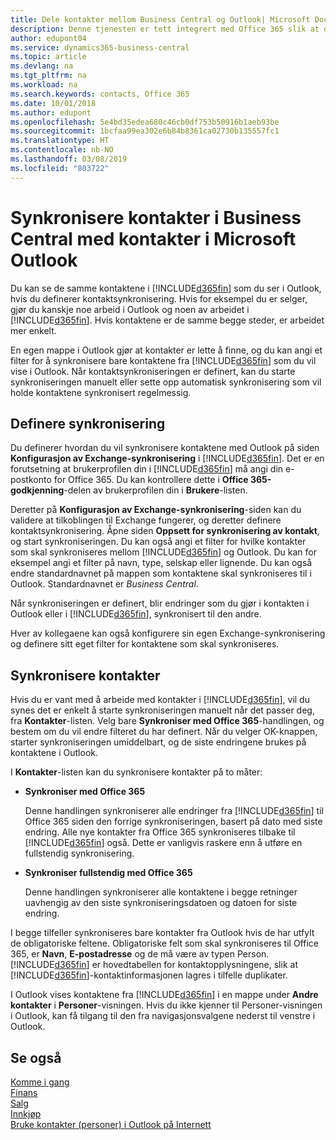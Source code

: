 ```yaml
---
title: Dele kontakter mellom Business Central og Outlook| Microsoft Docs
description: Denne tjenesten er tett integrert med Office 365 slik at du kan dele kontakter mellom Outlook og Business Central.
author: edupont04
ms.service: dynamics365-business-central
ms.topic: article
ms.devlang: na
ms.tgt_pltfrm: na
ms.workload: na
ms.search.keywords: contacts, Office 365
ms.date: 10/01/2018
ms.author: edupont
ms.openlocfilehash: 5e4bd35edea680c46cb0df753b50916b1aeb93be
ms.sourcegitcommit: 1bcfaa99ea302e6b84b8361ca02730b135557fc1
ms.translationtype: HT
ms.contentlocale: nb-NO
ms.lasthandoff: 03/08/2019
ms.locfileid: "803722"
---
```

# <a name="synchronize-contacts-in-business-central-with-contacts-in-microsoft-outlook"></a>Synkronisere kontakter i Business Central med kontakter i Microsoft Outlook
Du kan se de samme kontaktene i [!INCLUDE[d365fin](includes/d365fin_md.md)] som du ser i Outlook, hvis du definerer kontaktsynkronisering. Hvis for eksempel du er selger, gjør du kanskje noe arbeid i Outlook og noen av arbeidet i [!INCLUDE[d365fin](includes/d365fin_md.md)]. Hvis kontaktene er de samme begge steder, er arbeidet mer enkelt.  

En egen mappe i Outlook gjør at kontakter er lette å finne, og du kan angi et filter for å synkronisere bare kontaktene fra [!INCLUDE[d365fin](includes/d365fin_md.md)] som du vil vise i Outlook. Når kontaktsynkroniseringen er definert, kan du starte synkroniseringen manuelt eller sette opp automatisk synkronisering som vil holde kontaktene synkronisert regelmessig.  

## <a name="set-up-synchronization"></a>Definere synkronisering
Du definerer hvordan du vil synkronisere kontaktene med Outlook på siden **Konfigurasjon av Exchange-synkronisering** i [!INCLUDE[d365fin](includes/d365fin_md.md)]. Det er en forutsetning at brukerprofilen din i [!INCLUDE[d365fin](includes/d365fin_md.md)] må angi din e-postkonto for Office 365. Du kan kontrollere dette i **Office 365-godkjenning**-delen av brukerprofilen din i **Brukere**-listen.  

Deretter på **Konfigurasjon av Exchange-synkronisering**-siden kan du validere at tilkoblingen til Exchange fungerer, og deretter definere kontaktsynkronisering. Åpne siden **Oppsett for synkronisering av kontakt**, og start synkroniseringen. Du kan også angi et filter for hvilke kontakter som skal synkroniseres mellom [!INCLUDE[d365fin](includes/d365fin_md.md)] og Outlook. Du kan for eksempel angi et filter på navn, type, selskap eller lignende. Du kan også endre standardnavnet på mappen som kontaktene skal synkroniseres til i Outlook. Standardnavnet er *Business Central*.  

Når synkroniseringen er definert, blir endringer som du gjør i kontakten i Outlook eller i [!INCLUDE[d365fin](includes/d365fin_md.md)], synkronisert til den andre.  

Hver av kollegaene kan også konfigurere sin egen Exchange-synkronisering og definere sitt eget filter for kontaktene som skal synkroniseres.  

## <a name="synchronize-contacts"></a>Synkronisere kontakter
Hvis du er vant med å arbeide med kontakter i [!INCLUDE[d365fin](includes/d365fin_md.md)], vil du synes det er enkelt å starte synkroniseringen manuelt når det passer deg, fra **Kontakter**-listen. Velg bare **Synkroniser med Office 365**-handlingen, og bestem om du vil endre filteret du har definert. Når du velger OK-knappen, starter synkroniseringen umiddelbart, og de siste endringene brukes på kontaktene i Outlook.  

I **Kontakter**-listen kan du synkronisere kontakter på to måter:

* **Synkroniser med Office 365**

  Denne handlingen synkroniserer alle endringer fra [!INCLUDE[d365fin](includes/d365fin_md.md)] til Office 365 siden den forrige synkroniseringen, basert på dato med siste endring. Alle nye kontakter fra Office 365 synkroniseres tilbake til [!INCLUDE[d365fin](includes/d365fin_md.md)] også. Dette er vanligvis raskere enn å utføre en fullstendig synkronisering.  

* **Synkroniser fullstendig med Office 365**

  Denne handlingen synkroniserer alle kontaktene i begge retninger uavhengig av den siste synkroniseringsdatoen og datoen for siste endring.  

I begge tilfeller synkroniseres bare kontakter fra Outlook hvis de har utfylt de obligatoriske feltene. Obligatoriske felt som skal synkroniseres til Office 365, er **Navn**, **E-postadresse** og de må være av typen Person. [!INCLUDE[d365fin](includes/d365fin_md.md)] er hovedtabellen for kontaktopplysningene, slik at [!INCLUDE[d365fin](includes/d365fin_md.md)]-kontaktinformasjonen lagres i tilfelle duplikater.  

I Outlook vises kontaktene fra [!INCLUDE[d365fin](includes/d365fin_md.md)] i en mappe under **Andre kontakter** i **Personer**-visningen. Hvis du ikke kjenner til Personer-visningen i Outlook, kan få tilgang til den fra navigasjonsvalgene nederst til venstre i Outlook.  

## <a name="see-also"></a>Se også
[Komme i gang](product-get-started.md)  
[Finans](finance.md)  
[Salg](sales-manage-sales.md)  
[Innkjøp](purchasing-manage-purchasing.md)  
[Bruke kontakter (personer) i Outlook på Internett](https://support.office.com/en-us/article/Using-contacts-People-in-Outlook-on-the-web-1e3438c7-26b2-420c-87de-3cea9d31b5cb?appver=OWB150)  
